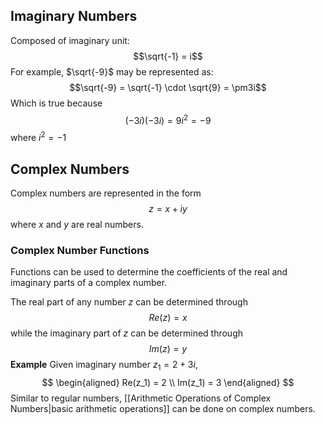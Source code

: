 ## Imaginary Numbers
Composed of imaginary unit:
$$\sqrt{-1} = i$$
For example, $\sqrt{-9}$ may be represented as:
$$\sqrt{-9} = \sqrt{-1} \cdot \sqrt{9} = \pm3i$$
Which is true because
$$(-3i)(-3i) = 9i^2 = -9$$
where $i^2 = -1$

## Complex Numbers
Complex numbers are represented in the form
$$z = x+iy$$
where $x$ and $y$ are real numbers.

### Complex Number Functions
Functions can be used to determine the coefficients of the real and imaginary parts of a complex number.

The real part of any number $z$ can be determined through
$$Re(z) = x$$
while the imaginary part of $z$ can be determined through
$$Im(z) = y$$
**Example**
Given imaginary number $z_1 = 2+3i$,
$$
\begin{aligned}
	Re(z_1) = 2 \\
	Im(z_1) = 3
\end{aligned}
$$
Similar to regular numbers, [[Arithmetic Operations of Complex Numbers|basic arithmetic operations]] can be done on complex numbers.

